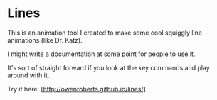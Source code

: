 # Lines
This is an animation tool I created to make some cool squiggly line animations (like Dr. Katz).

I might write a documentation at some point for people to use it.

It's sort of straight forward if you look at the key commands and play around with it.

Try it here: [http://owenroberts.github.io/lines/]